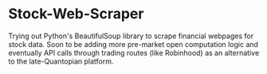 # Stock-Web-Scraper
Trying out Python's BeautifulSoup library to scrape financial webpages for stock data. Soon to be adding more pre-market open computation logic and eventually API calls through trading routes (like Robinhood) as an alternative to the late-Quantopian platform.
